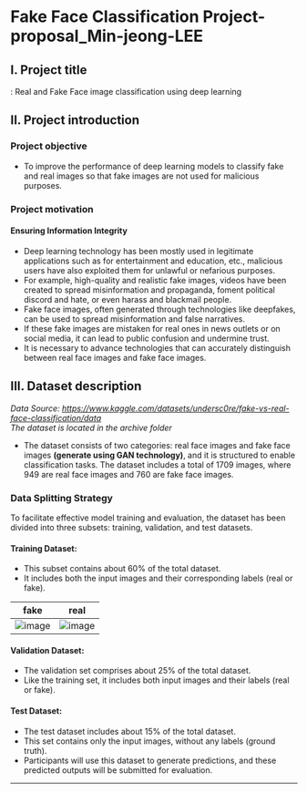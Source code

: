 # Fake Face Classification Project-proposal_Min-jeong-LEE

## I. Project title  
: Real and Fake Face image classification using deep learning  

## II. Project introduction  
### Project objective  
  - To improve the performance of deep learning models to classify fake and real images so that fake images are not used for malicious purposes.
### Project motivation  
#### Ensuring Information Integrity
  - Deep learning technology has been mostly used in legitimate applications such as for entertainment and education, etc., malicious users have also exploited them for unlawful or nefarious purposes.  
  - For example, high-quality and realistic fake images, videos have been created to spread misinformation and propaganda, foment political discord and hate, or even harass and blackmail people.  
  - Fake face images, often generated through technologies like deepfakes, can be used to spread misinformation and false narratives.
  - If these fake images are mistaken for real ones in news outlets or on social media, it can lead to public confusion and undermine trust.
  - It is necessary to advance technologies that can accurately distinguish between real face images and fake face images.  

## III. Dataset description 
*Data Source: https://www.kaggle.com/datasets/undersc0re/fake-vs-real-face-classification/data*  
*The dataset is located in the archive folder*
-   The dataset consists of two categories: real face images and fake face images **(generate using GAN technology)**, and it is structured to enable classification tasks. The dataset includes a total of 1709 images, where 949 are real face images and 760 are fake face images.
### Data Splitting Strategy  
  To facilitate effective model training and evaluation, the dataset has been divided into three subsets: training, validation, and test datasets.  

#### Training Dataset:  

  - This subset contains about 60% of the total dataset.  
  - It includes both the input images and their corresponding labels (real or fake).

|fake|real|
|---|---|
|![image](https://github.com/user-attachments/assets/8ab9e62f-1284-4391-8d5e-e8b490c0d23b)|![image](https://github.com/user-attachments/assets/0e318ab2-e688-46d5-9223-6d9fb054fbb2)|


#### Validation Dataset:

  - The validation set comprises about 25% of the total dataset.  
  - Like the training set, it includes both input images and their labels (real or fake).  

#### Test Dataset:

  - The test dataset includes about 15% of the total dataset.  
  - This set contains only the input images, without any labels (ground truth).  
  - Participants will use this dataset to generate predictions, and these predicted outputs will be submitted for evaluation.    

  ---
